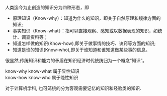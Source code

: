 人类迄今为止创造的知识分为四种形态，即
* 原理知识（Know-why）：知道为什么的知识，即关于自然原理和规律方面的知识;
* 事实知识（Know-what）：指可以直接观察、感知或以数据表现的知识，如统计、调查资料等；
* 知道怎样做的知识(Know-how),即关于做事情的技巧、诀窍等方面的知识;
* 知道是谁的知识(Know-who),即关于谁知道和谁知道做某些事的信息。

很显然,传统知识和能力的矛盾在知识经济时代统统归为一个概念“知识”。

know-why know-what 属于显性知识  
know-how know-who 属于隐性知识

对于计算机学科, 也可笼统的分为客观需要记忆的知识和经验类的知识.